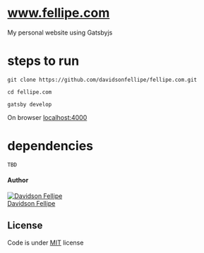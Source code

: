 # www.fellipe.com

My personal website using Gatsbyjs

# steps to run

    git clone https://github.com/davidsonfellipe/fellipe.com.git

    cd fellipe.com

    gatsby develop

On browser [localhost:4000](http://localhost:4000)

# dependencies

    TBD

#### Author

[![Davidson Fellipe](http://gravatar.com/avatar/054c583ad5dc09a861874e14dcb43e4c?s=70)](https://github.com/davidsonfellipe)
<br>
[Davidson Fellipe](https://github.com/davidsonfellipe)

## License

Code is under [MIT](http://davidsonfellipe.mit-license.org) license
